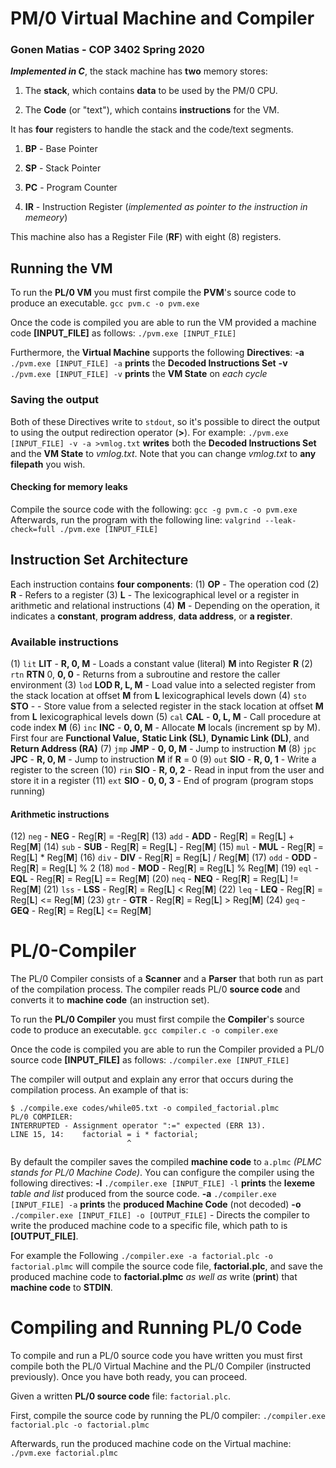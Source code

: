 
# PM/0 Virtual Machine and Compiler

### Gonen Matias - COP 3402 Spring 2020

***Implemented in C***, the stack machine has **two** memory stores:

1. The **stack**, which contains **data** to be used by the PM/0 CPU.

2. The **Code** (or "text"), which contains **instructions** for the VM.

  

It has **four** registers to handle the stack and the code/text segments.

  

1.  **BP** - Base Pointer

2.  **SP** - Stack Pointer

3.  **PC** - Program Counter

4.  **IR** - Instruction Register (*implemented as pointer to the instruction in memeory*)

  

This machine also has a Register File (**RF**) with eight (8) registers.

  

## Running the VM

To run the **PL/0 VM** you must first compile the **PVM**'s source code to produce an executable.
`gcc pvm.c -o pvm.exe`

Once the code is compiled you are able to run the VM provided a machine code **[INPUT_FILE]** as follows:
`./pvm.exe [INPUT_FILE]`

Furthermore, the **Virtual Machine** supports the following **Directives**:
**-a**  `./pvm.exe [INPUT_FILE] -a`  **prints** the **Decoded Instructions Set**
**-v**  `./pvm.exe [INPUT_FILE] -v`  **prints** the **VM State** on *each cycle*

### Saving the output

Both of these Directives write to `stdout`, so it's possible to direct the output to using the output redirection operator (**>**). For example: `./pvm.exe [INPUT_FILE] -v -a >vmlog.txt`  **writes** both the **Decoded Instructions Set** and the **VM State** to *vmlog.txt*. Note that you can change *vmlog.txt* to **any filepath** you wish.

  

#### Checking for memory leaks

Compile the source code with the following:
`gcc -g pvm.c -o pvm.exe`
Afterwards, run the program with the following line:
`valgrind --leak-check=full ./pvm.exe [INPUT_FILE]`

  

## Instruction Set Architecture

Each instruction contains **four components**:
(1) **OP** - The operation cod
(2) **R** - Refers to a register
(3) **L** - The lexicographical level or a register in arithmetic and relational instructions
(4) **M** - Depending on the operation, it indicates a **constant**, **program address**, **data address**, or **a register**.

### Available instructions

(1) `lit`  **LIT** - **R, 0, M** - Loads a constant value (literal) **M** into Register **R**
(2) `rtn`  **RTN** 0, **0, 0** - Returns from a subroutine and restore the caller environment
(3) `lod`  **LOD R, L, M** - Load value into a selected register from the stack location at offset **M** from **L** lexicographical levels down
(4) `sto`  **STO** - - Store value from a selected register in the stack location at offset **M** from **L** lexicographical levels down
(5) `cal`  **CAL** - **0, L, M** - Call procedure at code index **M**
(6) `inc`  **INC** - **0, 0, M** - Allocate **M** locals (increment sp by M). First four are **Functional Value,**  **Static Link (SL)**, **Dynamic Link (DL)**, and **Return Address (RA)**
(7) `jmp`  **JMP** - **0, 0, M** - Jump to instruction **M**
(8) `jpc`  **JPC** - **R, 0, M** - Jump to instruction **M** if **R** = 0
(9) `out`  **SIO** - **R, 0, 1** - Write a register to the screen
(10) `rin`  **SIO** - **R, 0, 2** - Read in input from the user and store it in a register
(11) `ext`  **SIO** - **0, 0, 3** - End of program (program stops running)

#### Arithmetic instructions
(12) `neg` - **NEG** - Reg[**R**] = -Reg[**R**]
(13) `add` - **ADD** - Reg[**R**] = Reg[**L**] + Reg[**M**]
(14) `sub` - **SUB** - Reg[**R**] = Reg[**L**] - Reg[**M**]
(15) `mul` - **MUL** - Reg[**R**] = Reg[**L**] * Reg[**M**]
(16) `div` - **DIV** - Reg[**R**] = Reg[**L**] / Reg[**M**]
(17) `odd` - **ODD** - Reg[**R**] = Reg[**L**] % 2
(18) `mod` - **MOD** - Reg[**R**] = Reg[**L**] % Reg[**M**]
(19) `eql` - **EQL** - Reg[**R**] = Reg[**L**] == Reg[**M**]
(20) `neq` - **NEQ** - Reg[**R**] = Reg[**L**] != Reg[**M**]
(21) `lss` - **LSS** - Reg[**R**] = Reg[**L**] < Reg[**M**]
(22) `leq` - **LEQ** - Reg[**R**] = Reg[**L**] <= Reg[**M**]
(23) `gtr` - **GTR** - Reg[**R**] = Reg[**L**] > Reg[**M**]
(24) `geq` - **GEQ** - Reg[**R**] = Reg[**L**] <= Reg[**M**]

  

# PL/0-Compiler
The PL/0 Compiler consists of a **Scanner** and a **Parser** that both run as part of the compilation process.
The compiler reads PL/0 **source code** and converts it to **machine code** (an instruction set).

To run the **PL/0 Compiler** you must first compile the **Compiler**'s source code to produce an executable.
`gcc compiler.c -o compiler.exe`

Once the code is compiled you are able to run the Compiler provided a PL/0 source code **[INPUT_FILE]** as follows: `./compiler.exe [INPUT_FILE]`

The compiler will output and explain any error that occurs during the compilation process.
An example of that is:

    $ ./compile.exe codes/while05.txt -o compiled_factorial.plmc
    PL/0 COMPILER:
    INTERRUPTED - Assignment operator ":=" expected (ERR 13).
    LINE 15, 14:    factorial = i * factorial;
                              ^
By default the compiler saves the compiled **machine code** to `a.plmc` *(PLMC stands for PL/0 Machine Code)*.
You can configure the compiler using the following directives:
**-l**  `./compiler.exe [INPUT_FILE] -l`  **prints** the **lexeme** *table and list* produced from the source code.
**-a**  `./compiler.exe [INPUT_FILE] -a` **prints** the **produced Machine Code** (not decoded)
**-o** `./compiler.exe [INPUT_FILE] -o [OUTPUT_FILE]` - Directs the compiler to write the produced machine code to a specific file, which path to is **[OUTPUT_FILE]**.

For example the Following `./compiler.exe -a factorial.plc -o factorial.plmc` will compile the source code file, **factorial.plc**, and save the produced machine code to **factorial.plmc** *as well as* write (**print**) that **machine code** to **STDIN**.


# Compiling and Running PL/0 Code
To compile and run a PL/0 source code you have written you must first compile both the PL/0 Virtual Machine and the PL/0 Compiler (instructed previously). Once you have both ready, you can proceed.

Given a written **PL/0 source code** file: `factorial.plc`.

First, compile the source code by running the PL/0 compiler:
`./compiler.exe factorial.plc -o factorial.plmc`

Afterwards, run the produced machine code on the Virtual machine:
`./pvm.exe factorial.plmc`